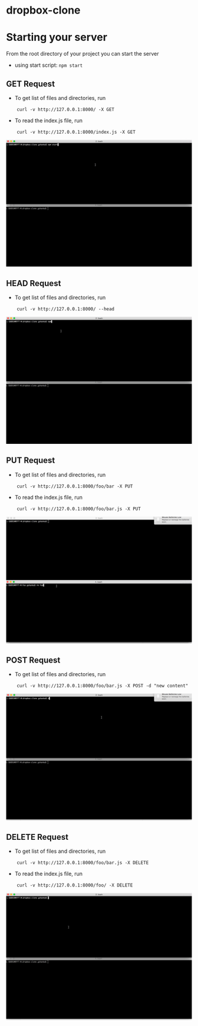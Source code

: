 # dropbox-clone

# Starting your server

From the root directory of your project you can start the server

- using start script: `npm start`
## GET Request

- To get list of files and directories, run

```
	curl -v http://127.0.0.1:8000/ -X GET
```

- To read the index.js file, run

```
	curl -v http://127.0.0.1:8000/index.js -X GET
```
![](https://raw.githubusercontent.com/gaurigshankar/dropbox-clone/master/dropbox-submissiongifs/GET-cwd.gif)
## HEAD Request

- To get list of files and directories, run

```
	curl -v http://127.0.0.1:8000/ --head
```



![](https://raw.githubusercontent.com/gaurigshankar/dropbox-clone/master/dropbox-submissiongifs/head-cwd.gif)


## PUT Request

- To get list of files and directories, run

```
	curl -v http://127.0.0.1:8000/foo/bar -X PUT
```

- To read the index.js file, run

```
	curl -v http://127.0.0.1:8000/foo/bar.js -X PUT
```
![](https://raw.githubusercontent.com/gaurigshankar/dropbox-clone/master/dropbox-submissiongifs/PUT-cwd.gif)

## POST Request

- To get list of files and directories, run

```
	curl -v http://127.0.0.1:8000/foo/bar.js -X POST -d "new content"
```


![](https://raw.githubusercontent.com/gaurigshankar/dropbox-clone/master/dropbox-submissiongifs/POST-cwd.gif)


## DELETE Request

- To get list of files and directories, run

```
	curl -v http://127.0.0.1:8000/foo/bar.js -X DELETE
```

- To read the index.js file, run

```
	curl -v http://127.0.0.1:8000/foo/ -X DELETE
```
![](https://raw.githubusercontent.com/gaurigshankar/dropbox-clone/master/dropbox-submissiongifs/DELETE-cwd.gif)
